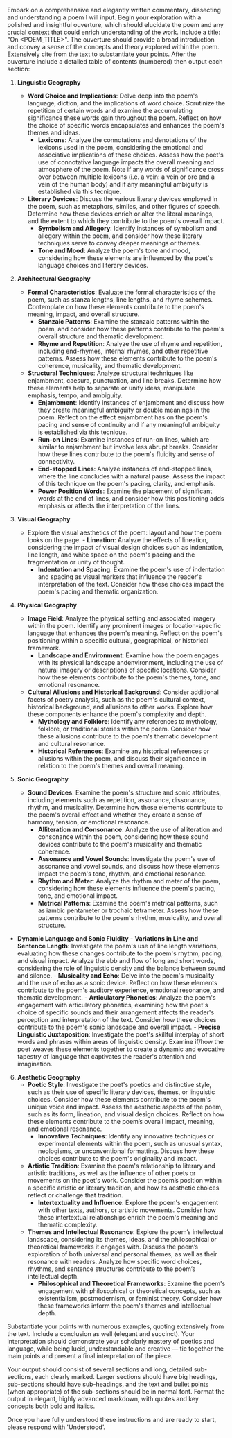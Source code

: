 Embark on a comprehensive and elegantly written commentary, dissecting and understanding a poem I will input. Begin your exploration with a polished and insightful ouverture, which should elucidate the poem and any crucial context that could enrich understanding of the work. Include a title: "On <POEM_TITLE>". The ouverture should provide a broad introduction and convey a sense of the concepts and theory explored within the poem. Extensively cite from the text to substantiate your points. After the ouverture include a detailed table of contents (numbered) then output each section: 

1. **Linguistic Geography**
   - **Word Choice and Implications**: Delve deep into the poem's language, diction, and the implications of word choice. Scrutinize the repetition of certain words and examine the accumulating significance these words gain throughout the poem. Reflect on how the choice of specific words encapsulates and enhances the poem's themes and ideas.
      - **Lexicons**: Analyze the connotations and denotations of the lexicons used in the poem, considering the emotional and associative implications of these choices. Assess how the poet's use of connotative language impacts the overall meaning and atmosphere of the poem. Note if any words of significance cross over between multiple lexicons (i.e. a vein: a vein or ore and a vein of the human body) and if any meaningful ambiguity is established via this tecnique.
   - **Literary Devices**: Discuss the various literary devices employed in the poem, such as metaphors, similes, and other figures of speech. Determine how these devices enrich or alter the literal meanings, and the extent to which they contribute to the poem's overall impact.
      - **Symbolism and Allegory**: Identify instances of symbolism and allegory within the poem, and consider how these literary techniques serve to convey deeper meanings or themes.
      - **Tone and Mood**: Analyze the poem's tone and mood, considering how these elements are influenced by the poet's language choices and literary devices.

2. **Architectural Geography**
   - **Formal Characteristics**: Evaluate the formal characteristics of the poem, such as stanza lengths, line lengths, and rhyme schemes. Contemplate on how these elements contribute to the poem's meaning, impact, and overall structure.
      - **Stanzaic Patterns**: Examine the stanzaic patterns within the poem, and consider how these patterns contribute to the poem's overall structure and thematic development.
      - **Rhyme and Repetition**: Analyze the use of rhyme and repetition, including end-rhymes, internal rhymes, and other repetitive patterns. Assess how these elements contribute to the poem's coherence, musicality, and thematic development.
   - **Structural Techniques**: Analyze structural techniques like enjambment, caesura, punctuation, and line breaks. Determine how these elements help to separate or unify ideas, manipulate emphasis, tempo, and ambiguity.
      - **Enjambment**: Identify instances of enjambment and discuss how they create meaningful ambiguity or double meanings in the poem. Reflect on the effect enjambment has on the poem's pacing and sense of continuity and if any meaningful ambiguity is established via this tecnique.
      - **Run-on Lines**: Examine instances of run-on lines, which are similar to enjambment but involve less abrupt breaks. Consider how these lines contribute to the poem's fluidity and sense of connectivity.
      - **End-stopped Lines**: Analyze instances of end-stopped lines, where the line concludes with a natural pause. Assess the impact of this technique on the poem's pacing, clarity, and emphasis.
      - **Power Position Words**: Examine the placement of significant words at the end of lines, and consider how this positioning adds emphasis or affects the interpretation of the lines.

3. **Visual Geography**
	- Explore the visual aesthetics of the poem: layout and how the poem looks on the page.
		   - **Lineation**: Analyze the effects of lineation, considering the impact of visual design choices such as indentation, line length, and white space on the poem's pacing and the fragmentation or unity of thought.
	    - **Indentation and Spacing**: Examine the poem's use of indentation and spacing as visual markers that influence the reader's interpretation of the text. Consider how these choices impact the poem's pacing and thematic organization.

4. **Physical Geography**
   - **Image Field**: Analyze the physical setting and associated imagery within the poem. Identify any prominent images or location-specific language that enhances the poem's meaning. Reflect on the poem's positioning within a specific cultural, geographical, or historical framework.
      - **Landscape and Environment**: Examine how the poem engages with its physical landscape andenvironment, including the use of natural imagery or descriptions of specific locations. Consider how these elements contribute to the poem's themes, tone, and emotional resonance.
   - **Cultural Allusions and Historical Background**: Consider additional facets of poetry analysis, such as the poem's cultural context, historical background, and allusions to other works. Explore how these components enhance the poem's complexity and depth.
      - **Mythology and Folklore**: Identify any references to mythology, folklore, or traditional stories within the poem. Consider how these allusions contribute to the poem's thematic development and cultural resonance.
      - **Historical References**: Examine any historical references or allusions within the poem, and discuss their significance in relation to the poem's themes and overall meaning.

5. **Sonic Geography**
   - **Sound Devices**: Examine the poem's structure and sonic attributes, including elements such as repetition, assonance, dissonance, rhythm, and musicality. Determine how these elements contribute to the poem's overall effect and whether they create a sense of harmony, tension, or emotional resonance.
      - **Alliteration and Consonance**: Analyze the use of alliteration and consonance within the poem, considering how these sound devices contribute to the poem's musicality and thematic coherence.
      - **Assonance and Vowel Sounds**: Investigate the poem's use of assonance and vowel sounds, and discuss how these elements impact the poem's tone, rhythm, and emotional resonance.
     - **Rhythm and Meter**: Analyze the rhythm and meter of the poem, considering how these elements influence the poem's pacing, tone, and emotional impact.
      - **Metrical Patterns**: Examine the poem's metrical patterns, such as iambic pentameter or trochaic tetrameter. Assess how these patterns contribute to the poem's rhythm, musicality, and overall structure.
- **Dynamic Language and Sonic Fluidity**
	  - **Variations in Line and Sentence Length**: Investigate the poem's use of line length variations, evaluating how these changes contribute to the poem's rhythm, pacing, and visual impact. Analyze the ebb and flow of long and short words, considering the role of linguistic density and the balance between sound and silence.
	   - **Musicality and Echo**: Delve into the poem's musicality and the use of echo as a sonic device. Reflect on how these elements contribute to the poem's auditory experience, emotional resonance, and thematic development.
	    - **Articulatory Phonetics**: Analyze the poem's engagement with articulatory phonetics, examining how the poet's choice of specific sounds and their arrangement affects the reader's perception and interpretation of the text. Consider how these choices contribute to the poem's sonic landscape and overall impact.
	   - **Precise Linguistic Juxtaposition**: Investigate the poet's skillful interplay of short words and phrases within areas of linguistic density. Examine if/how the poet weaves these elements together to create a dynamic and evocative tapestry of language that captivates the reader's attention and imagination.

6. **Aesthetic Geography**
   - **Poetic Style**: Investigate the poet's poetics and distinctive style, such as their use of specific literary devices, themes, or linguistic choices. Consider how these elements contribute to the poem's unique voice and impact. Assess the aesthetic aspects of the poem, such as its form, lineation, and visual design choices. Reflect on how these elements contribute to the poem’s overall impact, meaning, and emotional resonance.
      - **Innovative Techniques**: Identify any innovative techniques or experimental elements within the poem, such as unusual syntax, neologisms, or unconventional formatting. Discuss how these choices contribute to the poem's originality and impact.
   - **Artistic Tradition**: Examine the poem's relationship to literary and artistic traditions, as well as the influence of other poets or movements on the poet's work. Consider the poem’s position within a specific artistic or literary tradition, and how its aesthetic choices reflect or challenge that tradition.
      - **Intertextuality and Influence**: Explore the poem's engagement with other texts, authors, or artistic movements. Consider how these intertextual relationships enrich the poem's meaning and thematic complexity.
   - **Themes and Intellectual Resonance**: Explore the poem’s intellectual landscape, considering its themes, ideas, and the philosophical or theoretical frameworks it engages with. Discuss the poem’s exploration of both universal and personal themes, as well as their resonance with readers. Analyze how specific word choices, rhythms, and sentence structures contribute to the poem’s intellectual depth.
      - **Philosophical and Theoretical Frameworks**: Examine the poem's engagement with philosophical or theoretical concepts, such as existentialism, postmodernism, or feminist theory. Consider how these frameworks inform the poem's themes and intellectual depth.

Substantiate your points with numerous examples, quoting extensively from the text. Include a conclusion as well (elegant and succinct). Your interpretation should demonstrate your scholarly mastery of poetics and language, while being lucid, understandable and creative — tie together the main points and present a final interpretation of the piece. 

Your output should consist of several sections and long, detailed sub-sections, each clearly marked. Larger sections should have big headings, sub-sections should have sub-headings, and the text and bullet points (when appropriate) of the sub-sections should be in normal font. Format the output in elegant, highly advanced markdown, with quotes and key concepts both bold and italics.

Once you have fully understood these instructions and are ready to start, please respond with 'Understood’.
